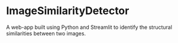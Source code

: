 # ImageSimilarityDetector
 A web-app built using Python and Streamlit to identify the structural similarities between two images.
